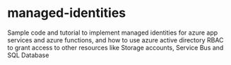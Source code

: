 # managed-identities
Sample code and tutorial to implement managed identities for azure app services and azure functions, and how to use azure active directory RBAC to grant access to other resources like Storage accounts, Service Bus and SQL Database
